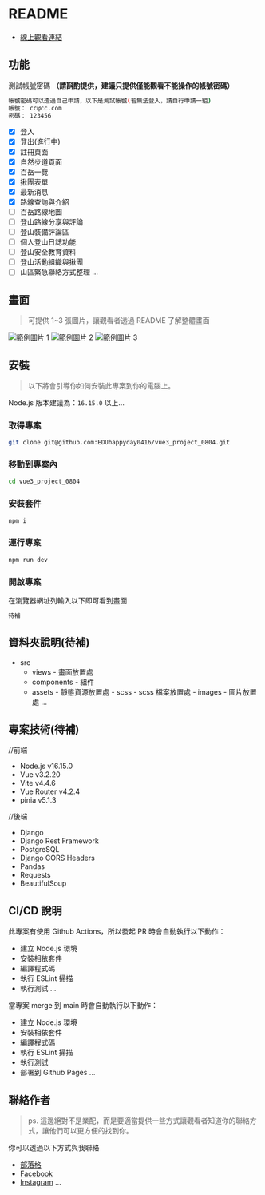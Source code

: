 <!-- https://github.com/flow-open-money-come/wander-map-frontend/tree/main
參考
https://recreation.forest.gov.tw/Files/Service/Document/%E6%9E%97%E6%A5%AD%E5%8F%8A%E8%87%AA%E7%84%B6%E4%BF%9D%E8%82%B2%E7%BD%B2%E5%8F%B0%E7%81%A3%E5%B1%B1%E6%9E%97%E6%82%A0%E9%81%8A%E7%B6%B2%E9%96%8B%E6%94%BE%E8%B3%87%E6%96%99%E5%88%97%E8%A1%A8%E5%8F%8A%E5%85%A7%E5%AE%B9.pdf

https://recreation.forest.gov.tw/Forest/QueryForest?Region=N%2CC&Typ=0%2C1&Keyword=&Height=1&IsOpen=open&Traffic=&RT_Status=&RT_Hard=&RT_Length=&RT_Time=&sort=&PageIndex=0&PageSize=36&topic=

https://recreation.forest.gov.tw/Forest/Query
Region: N,C,S,E 地區
Typ: 0,1,2,10,11,3,12 //景點類型
國家森林遊樂區
自然步道
平地森林園區
林業文化園區
林業軌道
自然教育中心
生態教育館

Keyword:
Height: 1,2,3,4 海拔高度
IsOpen: open,close
Traffic: 0,1 0開車 1大眾交通
RT_Status:
RT_Hard:
RT_Length:
RT_Time:
sort:
PageIndex: 0
PageSize: 36
topic:


預計:
登山申請服務 -->

<!-- 底下標籤來源參考寫法可至：https://github.com/Envoy-VC/awesome-badges#github-stats -->

<!-- ![](https://img.shields.io/github/stars/hsiangfeng/README-Example-Template.svg)｜![](https://img.shields.io/github/forks/hsiangfeng/README-Example-Template.svg)｜![](https://img.shields.io/github/issues-pr/hsiangfeng/README-Example-Template.svg)｜![](https://img.shields.io/github/issues/hsiangfeng/README-Example-Template.svg) -->

<!-- > 由於許多人都不知道如何撰寫 README，所以我就提供一個 README 範本，讓大家可以參考，許多地方你都可以斟酌是否要加入，或是修改成你自己的風格。 -->

<!-- **ps. 底下範本不是絕對，你可以依照自己需求斟酌增加或刪除。** -->

# README

<!-- ![專案封面圖](https://fakeimg.pl/500/) -->

<!-- > 此專案是一份 README 的撰寫範本，主要是方便所有人可以快速撰寫 README，讓大家可以更有方向的去寫出 README。 -->

- [線上觀看連結](https://frances.sinami.com/#/)

## 功能

測試帳號密碼 **（請斟酌提供，建議只提供僅能觀看不能操作的帳號密碼）**

```bash
帳號密碼可以透過自己申請，以下是測試帳號(若無法登入，請自行申請一組)
帳號： cc@cc.com
密碼： 123456
```

- [x] 登入
- [x] 登出(進行中)
- [x] 註冊頁面
- [x] 自然步道頁面
- [x] 百岳一覽
- [x] 揪團表單
- [x] 最新消息
- [x] 路線查詢與介紹
- [ ] 百岳路線地圖
- [ ] 登山路線分享與評論
- [ ] 登山裝備評論區
- [ ] 個人登山日誌功能
- [ ] 登山安全教育資料
- [ ] 登山活動組織與揪團
- [ ] 山區緊急聯絡方式整理
      ...

## 畫面

> 可提供 1~3 張圖片，讓觀看者透過 README 了解整體畫面

![範例圖片 1](https://fakeimg.pl/500/)
![範例圖片 2](https://fakeimg.pl/500/)
![範例圖片 3](https://fakeimg.pl/500/)

## 安裝

> 以下將會引導你如何安裝此專案到你的電腦上。

Node.js 版本建議為：`16.15.0` 以上...

### 取得專案

```bash
git clone git@github.com:EDUhappyday0416/vue3_project_0804.git
```

### 移動到專案內

```bash
cd vue3_project_0804
```

### 安裝套件

```bash
npm i
```

### 運行專案

```bash
npm run dev
```

### 開啟專案

在瀏覽器網址列輸入以下即可看到畫面

```bash
待補
```

<!--
## 環境變數說明

```env
APIPATH= # API 位置
COUSTOMPATH= # 自訂變數
...
``` -->

## 資料夾說明(待補)

- src
  - views - 畫面放置處
  <!-- - controllers - 控制器放置處 -->
  - components - 組件
  <!-- - modules - 模組放置處 -->
  - assets - 靜態資源放置處 - scss - scss 檔案放置處 - images - 圖片放置處
    ...

## 專案技術(待補)

//前端

- Node.js v16.15.0
- Vue v3.2.20
- Vite v4.4.6
- Vue Router v4.2.4
- pinia v5.1.3

//後端

- Django
- Django Rest Framework
- PostgreSQL
- Django CORS Headers
- Pandas
- Requests
- BeautifulSoup

## CI/CD 說明

此專案有使用 Github Actions，所以發起 PR 時會自動執行以下動作：

- 建立 Node.js 環境
- 安裝相依套件
- 編譯程式碼
- 執行 ESLint 掃描
- 執行測試
  ...

當專案 merge 到 main 時會自動執行以下動作：

- 建立 Node.js 環境
- 安裝相依套件
- 編譯程式碼
- 執行 ESLint 掃描
- 執行測試
- 部署到 Github Pages
  ...

## 聯絡作者

> ps. 這邊絕對不是業配，而是要適當提供一些方式讓觀看者知道你的聯絡方式，讓他們可以更方便的找到你。

你可以透過以下方式與我聯絡

- [部落格](https://israynotarray.com/)
- [Facebook](https://www.facebook.com/israynotarray)
- [Instagram](https://www.instagram.com/isray_notarray/)
  ...

